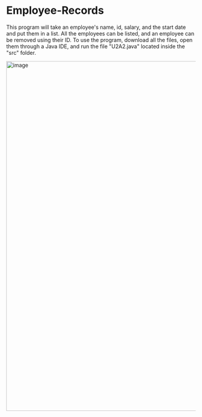 # Employee-Records
This program will take an employee's name, id, salary, and the start date and put them in a list. All the employees can be listed, and an employee can be removed using their ID. 
To use the program, download all the files, open them through a Java IDE, and run the file "U2A2.java" located inside the "src" folder.

<img width="930" alt="image" src="https://github.com/rajshah6/Employee-Records/assets/95878543/1803fb52-7ae2-4fb2-979f-7f37c662b5e0">

